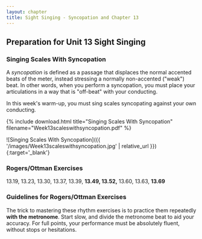 ```yaml
---
layout: chapter
title: Sight Singing - Syncopation and Chapter 13
---
```


## Preparation for Unit 13 Sight Singing

### Singing Scales With Syncopation

A *syncopation* is defined as a passage that displaces the normal accented beats of the meter, instead stressing a normally non-accented ("weak") beat. In other words, when you perform a syncopation, you must place your articulations in a way that is "off-beat" with your conducting.

In this week's warm-up, you must sing scales syncopating against your own conducting.

{% include download.html title="Singing Scales With Syncopation" filename="Week13scaleswithsyncopation.pdf" %}

![Singing Scales With Syncopation]({{ '/images/Week13scaleswithsyncopation.jpg' | relative_url }}){:target='_blank'}

### Rogers/Ottman Exercises

13.19, 13.23, 13.30, 13.37, 13.39, **13.49, 13.52,** 13.60, 13.63, **13.69** 

### Guidelines for Rogers/Ottman Exercises

The trick to mastering these rhythm exercises is to practice them repeatedly **with the metronome**. Start slow, and divide the metronome beat to aid your accuracy. For full points, your performance must be absolutely fluent, without stops or hesitations. 